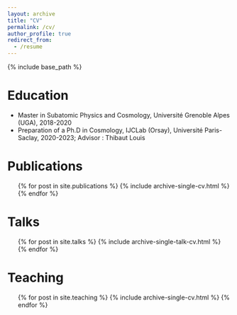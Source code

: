 ```yaml
---
layout: archive
title: "CV"
permalink: /cv/
author_profile: true
redirect_from:
  - /resume
---
```


{% include base_path %}

Education
======
* Master in Subatomic Physics and Cosmology, Université Grenoble Alpes (UGA), 2018-2020
* Preparation of a Ph.D in Cosmology, IJCLab (Orsay), Université Paris-Saclay, 2020-2023; Advisor : Thibaut Louis

Publications
======
  <ul>{% for post in site.publications %}
    {% include archive-single-cv.html %}
  {% endfor %}</ul>

Talks
======
  <ul>{% for post in site.talks %}
    {% include archive-single-talk-cv.html %}
  {% endfor %}</ul>

Teaching
======
  <ul>{% for post in site.teaching %}
    {% include archive-single-cv.html %}
  {% endfor %}</ul>
